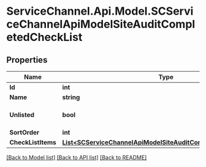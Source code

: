# ServiceChannel.Api.Model.SCServiceChannelApiModelSiteAuditCompletedCheckList

## Properties

Name | Type | Description | Notes
------------ | ------------- | ------------- | -------------
**Id** | **int** |  | [optional] 
**Name** | **string** |  | [optional] 
**Unlisted** | **bool** |  | [optional] [default to false]
**SortOrder** | **int** |  | [optional] 
**CheckListItems** | [**List&lt;SCServiceChannelApiModelSiteAuditCompletedCheckListItem&gt;**](SCServiceChannelApiModelSiteAuditCompletedCheckListItem.md) |  | [optional] 

[[Back to Model list]](../README.md#documentation-for-models) [[Back to API list]](../README.md#documentation-for-api-endpoints) [[Back to README]](../README.md)

